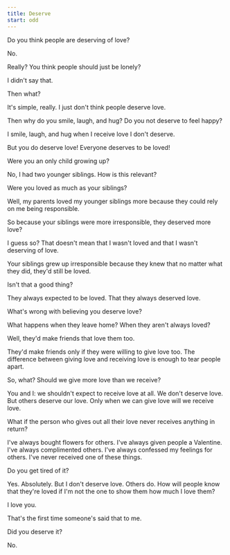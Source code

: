 ```yaml
---
title: Deserve
start: odd
---
```


Do you think people are deserving of love?

No.

Really? You think people should just be lonely?

I didn't say that.

Then what?

It's simple, really. I just don't think people deserve love.

Then why do you smile, laugh, and hug? Do you not deserve to feel happy?

I smile, laugh, and hug when I receive love I don't deserve.

But you do deserve love! Everyone deserves to be loved!

Were you an only child growing up?

No, I had two younger siblings. How is this relevant?

Were you loved as much as your siblings?

Well, my parents loved my younger siblings more because they could rely on me being responsible.

So because your siblings were more irresponsible, they deserved more love?

I guess so? That doesn't mean that I wasn't loved and that I wasn't deserving of love.

Your siblings grew up irresponsible because they knew that no matter what they did, they'd still be loved.

Isn't that a good thing?

They always expected to be loved. That they always deserved love.

What's wrong with believing you deserve love?

What happens when they leave home? When they aren't always loved?

Well, they'd make friends that love them too.

They'd make friends only if they were willing to give love too. The difference between giving love and receiving love is enough to tear people apart.

So, what? Should we give more love than we receive?

You and I: we shouldn't expect to receive love at all. We don't deserve love. But others deserve our love. Only when we can give love will we receive love.

What if the person who gives out all their love never receives anything in return?

I've always bought flowers for others. I've always given people a Valentine. I've always complimented others. I've always confessed my feelings for others. I've never received one of these things.

Do you get tired of it?

Yes. Absolutely. But I don't deserve love. Others do. How will people know that they're loved if I'm not the one to show them how much I love them?

I love you.

That's the first time someone's said that to me.

Did you deserve it?

No.
